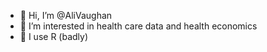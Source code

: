 - 👋 Hi, I’m @AliVaughan
- 👀 I’m interested in health care data and health economics
- 💞️ I use R (badly)

<!---
AliVaughan/AliVaughan is a ✨ special ✨ repository because its `README.md` (this file) appears on your GitHub profile.
You can click the Preview link to take a look at your changes.
--->
